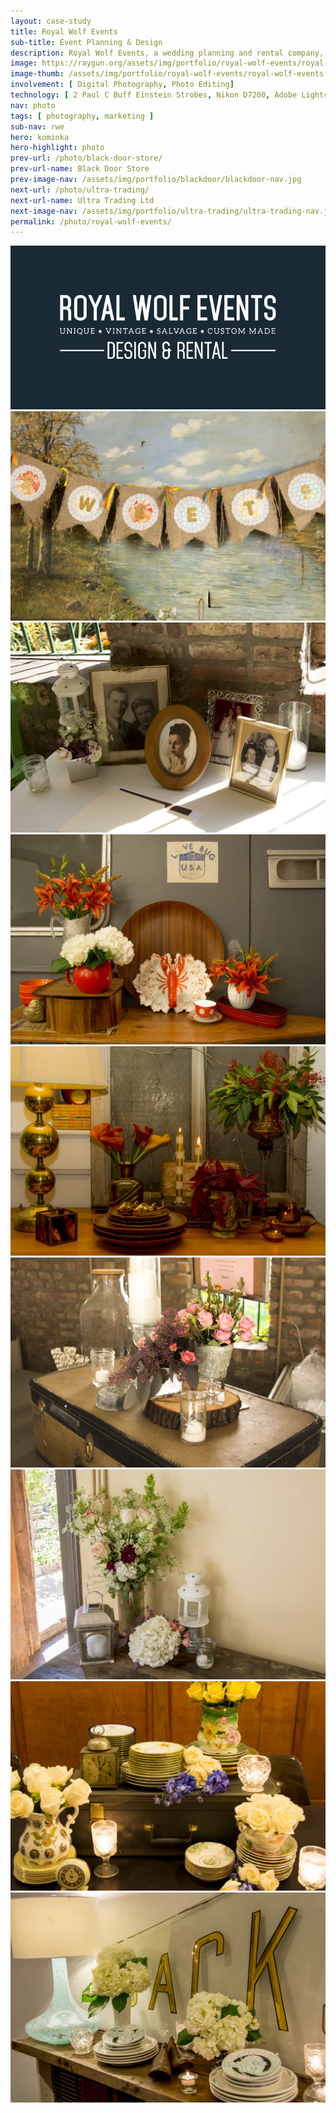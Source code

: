 ```yaml
---
layout: case-study
title: Royal Wolf Events
sub-title: Event Planning & Design
description: Royal Wolf Events, a wedding planning and rental company, needed marketing photography of wedding setups and tablescapes.
image: https://raygun.org/assets/img/portfolio/royal-wolf-events/royal-wolf-events-05.jpg
image-thumb: /assets/img/portfolio/royal-wolf-events/royal-wolf-events-nav.jpg
involvement: [ Digital Photography, Photo Editing]
technology: [ 2 Paul C Buff Einstein Strobes, Nikon D7200, Adobe Lightroom ]
nav: photo
tags: [ photography, marketing ]
sub-nav: rwe
hero: kominka
hero-highlight: photo
prev-url: /photo/black-door-store/
prev-url-name: Black Door Store
prev-image-nav: /assets/img/portfolio/blackdoor/blackdoor-nav.jpg
next-url: /photo/ultra-trading/
next-url-name: Ultra Trading Ltd
next-image-nav: /assets/img/portfolio/ultra-trading/ultra-trading-nav.jpg
permalink: /photo/royal-wolf-events/
---
```

<div class="container-fluid highlight halftone rwe">
  <div class="container-fluid">
  <div class="row justify-content-center text-center py-5">
      <div class="col-12">
        <img src="/assets/img/portfolio/royal-wolf-events/royal-wolf-events-logo.png" data-aos="flip-up" data-aos-once="true">
      </div>
    </div>
    <div class="row pt-5">
      <div class="col-md-6 col-sm-12">
        <a href="/assets/img/portfolio/royal-wolf-events/royal-wolf-events-01.jpg" class="glightboxGallery" data-glightbox="zoomable: true;"><img src="/assets/img/portfolio/royal-wolf-events/royal-wolf-events-01.jpg" alt="Royal Wolf Events Photo" class="img-fluid cursor-zoom mb-4" data-aos="fade-up" data-aos-once="true"></a>
        <a href="/assets/img/portfolio/royal-wolf-events/royal-wolf-events-02.jpg" class="glightboxGallery" data-glightbox="zoomable: true;"><img src="/assets/img/portfolio/royal-wolf-events/royal-wolf-events-02.jpg" alt="Royal Wolf Events Photo" class="img-fluid cursor-zoom mb-4" data-aos="fade-up" data-aos-once="true"></a>
        <a href="/assets/img/portfolio/royal-wolf-events/royal-wolf-events-05.jpg" class="glightboxGallery" data-glightbox="zoomable: true;"><img src="/assets/img/portfolio/royal-wolf-events/royal-wolf-events-05.jpg" alt="Royal Wolf Events Photo" class="img-fluid cursor-zoom mb-4" data-aos="fade-up" data-aos-once="true"></a>
        <a href="/assets/img/portfolio/royal-wolf-events/royal-wolf-events-07.jpg" class="glightboxGallery" data-glightbox="zoomable: true;"><img src="/assets/img/portfolio/royal-wolf-events/royal-wolf-events-07.jpg" alt="Royal Wolf Events Photo" class="img-fluid cursor-zoom mb-4" data-aos="fade-up" data-aos-once="true"></a>
      </div>
      <div class="col-md-6 col-sm-12">
       <a href="/assets/img/portfolio/royal-wolf-events/royal-wolf-events-03.jpg" class="glightboxGallery" data-glightbox="zoomable: true;"><img src="/assets/img/portfolio/royal-wolf-events/royal-wolf-events-03.jpg" alt="Royal Wolf Events Photo" class="img-fluid cursor-zoom mb-4" data-aos="fade-up" data-aos-once="true"></a>
        <a href="/assets/img/portfolio/royal-wolf-events/royal-wolf-events-04.jpg" class="glightboxGallery" data-glightbox="zoomable: true;"><img src="/assets/img/portfolio/royal-wolf-events/royal-wolf-events-04.jpg" alt="Royal Wolf Events Photo" class="img-fluid cursor-zoom mb-4" data-aos="fade-up" data-aos-once="true"></a>
        <a href="/assets/img/portfolio/royal-wolf-events/royal-wolf-events-06.jpg" class="glightboxGallery" data-glightbox="zoomable: true;"><img src="/assets/img/portfolio/royal-wolf-events/royal-wolf-events-06.jpg" alt="Royal Wolf Events Photo" class="img-fluid cursor-zoom mb-4" data-aos="fade-up" data-aos-once="true"></a>
        <a href="/assets/img/portfolio/royal-wolf-events/royal-wolf-events-08.jpg" class="glightboxGallery" data-glightbox="zoomable: true;"><img src="/assets/img/portfolio/royal-wolf-events/royal-wolf-events-08.jpg" alt="Royal Wolf Events Photo" class="img-fluid cursor-zoom mb-4" data-aos="fade-up" data-aos-once="true"></a>
      </div>
    </div>
  </div>
</div>
